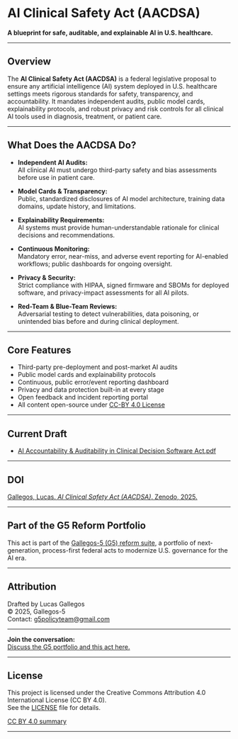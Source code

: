 # AI Clinical Safety Act (AACDSA)

**A blueprint for safe, auditable, and explainable AI in U.S. healthcare.**

---

## Overview

The **AI Clinical Safety Act (AACDSA)** is a federal legislative proposal to ensure any artificial intelligence (AI) system deployed in U.S. healthcare settings meets rigorous standards for safety, transparency, and accountability. It mandates independent audits, public model cards, explainability protocols, and robust privacy and risk controls for all clinical AI tools used in diagnosis, treatment, or patient care.

---

## What Does the AACDSA Do?

- **Independent AI Audits:**  
  All clinical AI must undergo third-party safety and bias assessments before use in patient care.

- **Model Cards & Transparency:**  
  Public, standardized disclosures of AI model architecture, training data domains, update history, and limitations.

- **Explainability Requirements:**  
  AI systems must provide human-understandable rationale for clinical decisions and recommendations.

- **Continuous Monitoring:**  
  Mandatory error, near-miss, and adverse event reporting for AI-enabled workflows; public dashboards for ongoing oversight.

- **Privacy & Security:**  
  Strict compliance with HIPAA, signed firmware and SBOMs for deployed software, and privacy-impact assessments for all AI pilots.

- **Red-Team & Blue-Team Reviews:**  
  Adversarial testing to detect vulnerabilities, data poisoning, or unintended bias before and during clinical deployment.

---

## Core Features

- Third-party pre-deployment and post-market AI audits
- Public model cards and explainability protocols
- Continuous, public error/event reporting dashboard
- Privacy and data protection built-in at every stage
- Open feedback and incident reporting portal
- All content open-source under [CC-BY 4.0 License](./LICENSE)

---

## Current Draft

- [AI Accountability & Auditability 
in Clinical Decision Software Act.pdf](./AACDSApdf.pdf)

---
## DOI

[Gallegos, Lucas. *AI Clinical Safety Act (AACDSA)*. Zenodo, 2025.](https://doi.org/10.5281/zenodo.16627536)
****

## Part of the G5 Reform Portfolio

This act is part of the [Gallegos-5 (G5) reform suite](https://github.com/Gallegos-5), a portfolio of next-generation, process-first federal acts to modernize U.S. governance for the AI era.

---

## Attribution

Drafted by Lucas Gallegos  
© 2025, Gallegos-5  
Contact: g5policyteam@gmail.com

---

**Join the conversation:**  
[Discuss the G5 portfolio and this act here.](https://github.com/Gallegos-5/G5-Portfolio/discussions)

---


## License

This project is licensed under the Creative Commons Attribution 4.0 International License (CC BY 4.0).  
See the [LICENSE](./LICENSE) file for details.

[CC BY 4.0 summary](https://creativecommons.org/licenses/by/4.0/)

---
